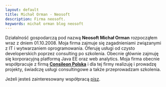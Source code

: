 ```yaml
---
layout: default
title: Michał Orman - Neosoft
description: Firma neosoft.
keywords: michał orman blog neosoft
---
```

Działalność gospodarczą pod nazwą **Neosoft Michał Orman** rozpocząłem wraz z dniem 01.10.2008. Moja firma zajmuje się zagadnieniami związanymi z IT i wytwarzaniem oprogramowania. Oferuję usługi od czysto developerskich poprzez consulting po szkolenia. Obecnie głównie zajmuję się korporacyjną platformą Java EE oraz web analytics. Moja firma obecnie współpracuje z firmą <a href="http://consileon.pl/">**Consileon Polska**</a> i dla tej firmy realizuję i prowadzę projekty, świadczę usługi consultingowe a także przeprowadzam szkolenia.

Jeżeli jesteś zainteresowany współpracą <a href="mailto:michal.orman@gmail.com">pisz</a>.